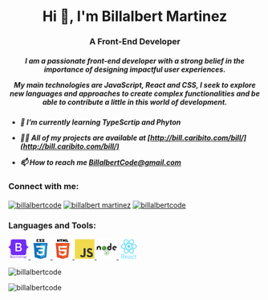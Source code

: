 <h1 align="center">Hi 👋, I'm Billalbert Martinez</h1>
<h3 align="center">A Front-End Developer</h3>
<h5 align="center"> I am a passionate front-end developer with a strong belief in the importance of designing impactful user experiences.

My main technologies are JavaScript, React and CSS, I seek to explore new languages ​​and approaches to create complex functionalities and be able to contribute a little in this world of development. <h5>

- 🧠 I’m currently learning **TypeScrtip and Phyton**

- 👨‍💻 All of my projects are available at [http://bill.caribito.com/bill/](http://bill.caribito.com/bill/)

- 📫 How to reach me **BillalbertCode@gmail.com**

<h3 align="left">Connect with me:</h3>
<p align="left">
<a href="https://twitter.com/billalbertcode" target="blank"><img align="center" src="https://raw.githubusercontent.com/rahuldkjain/github-profile-readme-generator/master/src/images/icons/Social/twitter.svg" alt="billalbertcode" height="30" width="40" /></a>
<a href="https://linkedin.com/in/billalbertcode" target="blank"><img align="center" src="https://raw.githubusercontent.com/rahuldkjain/github-profile-readme-generator/master/src/images/icons/Social/linked-in-alt.svg" alt="billalbert martinez" height="30" width="40" /></a>
<a href="https://instagram.com/billalbertcode" target="blank"><img align="center" src="https://raw.githubusercontent.com/rahuldkjain/github-profile-readme-generator/master/src/images/icons/Social/instagram.svg" alt="billalbertcode" height="30" width="40" /></a>
</p>

<h3 align="left">Languages and Tools:</h3>
<p align="left"> <a href="https://getbootstrap.com" target="_blank" rel="noreferrer"> <img src="https://raw.githubusercontent.com/devicons/devicon/master/icons/bootstrap/bootstrap-plain-wordmark.svg" alt="bootstrap" width="40" height="40"/> </a> <a href="https://www.w3schools.com/css/" target="_blank" rel="noreferrer"> <img src="https://raw.githubusercontent.com/devicons/devicon/master/icons/css3/css3-original-wordmark.svg" alt="css3" width="40" height="40"/> </a> <a href="https://www.w3.org/html/" target="_blank" rel="noreferrer"> <img src="https://raw.githubusercontent.com/devicons/devicon/master/icons/html5/html5-original-wordmark.svg" alt="html5" width="40" height="40"/> </a> <a href="https://developer.mozilla.org/en-US/docs/Web/JavaScript" target="_blank" rel="noreferrer"> <img src="https://raw.githubusercontent.com/devicons/devicon/master/icons/javascript/javascript-original.svg" alt="javascript" width="40" height="40"/> </a> <a href="https://nodejs.org" target="_blank" rel="noreferrer"> <img src="https://raw.githubusercontent.com/devicons/devicon/master/icons/nodejs/nodejs-original-wordmark.svg" alt="nodejs" width="40" height="40"/> </a> <a href="https://reactjs.org/" target="_blank" rel="noreferrer"> <img src="https://raw.githubusercontent.com/devicons/devicon/master/icons/react/react-original-wordmark.svg" alt="react" width="40" height="40"/> </a> </p>

<p align="left"><img  src="https://github-readme-stats.vercel.app/api/top-langs?username=billalbertcode&show_icons=true&locale=en&layout=compact" alt="billalbertcode" /></p>

<p ><img  src="https://github-readme-stats.vercel.app/api?username=billalbertcode&show_icons=true&locale=en" alt="billalbertcode" /></p>
